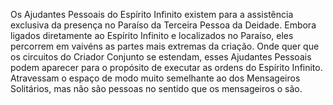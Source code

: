 ﻿Os Ajudantes Pessoais do Espírito Infinito existem para a assistência exclusiva da presença no Paraíso da Terceira Pessoa da Deidade. Embora ligados diretamente ao Espírito Infinito e localizados no Paraíso, eles percorrem em vaivéns as partes mais extremas da criação. Onde quer que os circuitos do Criador Conjunto se estendam, esses Ajudantes Pessoais podem aparecer para o propósito de executar as ordens do Espírito Infinito. Atravessam o espaço de modo muito semelhante ao dos Mensageiros Solitários, mas não são pessoas no sentido que os mensageiros o são.
